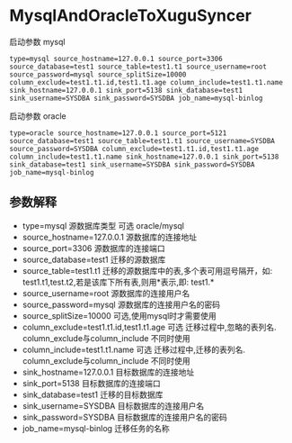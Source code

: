 # MysqlAndOracleToXuguSyncer

启动参数 mysql 
```shell
type=mysql source_hostname=127.0.0.1 source_port=3306 source_database=test1 source_table=test1.t1 source_username=root source_password=mysql source_splitSize=10000 column_exclude=test1.t1.id,test1.t1.age column_include=test1.t1.name sink_hostname=127.0.0.1 sink_port=5138 sink_database=test1 sink_username=SYSDBA sink_password=SYSDBA job_name=mysql-binlog
```


启动参数 oracle
```shell
type=oracle source_hostname=127.0.0.1 source_port=5121 source_database=test1 source_table=test1.t1 source_username=SYSDBA source_password=SYSDBA column_exclude=test1.t1.id,test1.t1.age column_include=test1.t1.name sink_hostname=127.0.0.1 sink_port=5138 sink_database=test1 sink_username=SYSDBA sink_password=SYSDBA job_name=mysql-binlog
```

## 参数解释

- type=mysql    源数据库类型  可选 oracle/mysql
- source_hostname=127.0.0.1    源数据库的连接地址
- source_port=3306             源数据库的连接端口
- source_database=test1        迁移的源数据库
- source_table=test1.t1        迁移的源数据库中的表,多个表可用逗号隔开，如: test1.t1,test.t2,若是该库下所有表,则用\*表示,即: test1.\*
- source_username=root         源数据库的连接用户名
- source_password=mysql        源数据库的连接用户名的密码
- source_splitSize=10000       可选,使用mysql时才需要使用
- column_exclude=test1.t1.id,test1.t1.age   可选  迁移过程中,忽略的表列名. column_exclude与column_include 不同时使用
- column_include=test1.t1.name              可选  迁移过程中,迁移的表列名. column_exclude与column_include 不同时使用
- sink_hostname=127.0.0.1      目标数据库的连接地址
- sink_port=5138               目标数据库的连接端口
- sink_database=test1          迁移的目标数据库
- sink_username=SYSDBA         目标数据库的连接用户名
- sink_password=SYSDBA         目标数据库的连接用户名的密码
- job_name=mysql-binlog        迁移任务的名称


